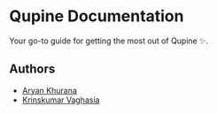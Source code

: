 # Qupine Documentation

Your go-to guide for getting the most out of Qupine ✨.

## Authors

- [Aryan Khurana](https://github.com/AryanK1511)
- [Krinskumar Vaghasia](https://github.com/KrinsKumar)
